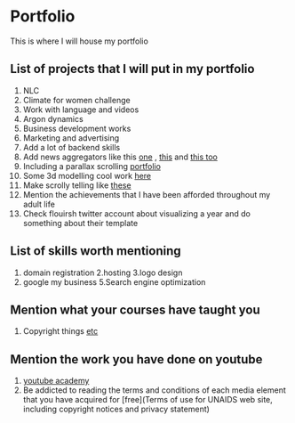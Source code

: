 # Portfolio
This is where I will house my portfolio

## List of projects that I will put in my portfolio

1. NLC 
2. Climate for women challenge
3. Work with language and videos 
4. Argon dynamics
5. Business development works
6. Marketing and advertising
7. Add a lot of backend skills
8. Add news aggregators like this [one](https://socialmediaforlearning.com/curation-tools/aggregators/) , [this](https://www.wpbeginner.com/showcase/best-news-aggregator-websites-how-to-build-your-own/) and [this too](https://blog.hubspot.com/marketing/content-aggregators)
9. Including a parallax scrolling [portfolio](https://www.youtube.com/watch?v=mgk_2d4lhm8)
10. Some 3d modelling cool work [here ](https://uploadvr.com/masterpiece-studio-free-edition)
11. Make scrolly telling like [these](https://acled.github.io/US/)
12. Mention the achievements that I have been afforded throughout my adult life
13. Check flouirsh twitter account about visualizing a year and do something about their template


## List of skills worth mentioning

1. domain registration 
2.hosting
3.logo design 
4. google my business
5.Search engine optimization


## Mention what your courses have taught you

1. Copyright things [etc](https://www.makeuseof.com/how-to-check-if-a-video-is-copyrighted/) 


## Mention the work you have done on youtube

1. [youtube academy](https://creatoracademy.youtube.com/page/home)
2. Be addicted to reading the terms and conditions of each media element that you have acquired for [free](Terms of use for UNAIDS web site, including copyright notices and privacy statement)
